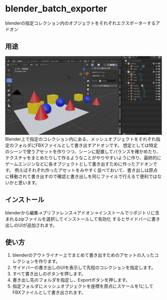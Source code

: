 # blender_batch_exporter
blenderの指定コレクション内のオブジェクトをそれぞれエクスポーターするアドオン

用途
----
![ScreenShot](image/screenshot.png)
Blender上で指定のコレクション内にある、メッシュオブジェクトをそれぞれ指定のフォルダにFBXファイルとして書き出すアドオンです。
想定としては特定のシーンで使うアセットを作りつつ、シーンに配置してバランスを確かめたり、テクスチャをまとめたりして作るようなことがやりやすいように作り、最終的にゲームエンジンなどに各オブジェクトとして書き出すために作ったアドオンです。
例えばそれぞれ作ったアセットをみやすく並べておいて、書き出しは原点に移動されて書き出すので確認と書き出しを同じファイルで行えるて便利ではないかと思います。

インストール
----
blenderから編集->プリファレンス->アドオン->インストールでリポジトリに含まれるzipファイルを選択してインストールして有効化
するとサイドバーに書き出しのUIが追加されます。

使い方
----
1. blenderのアウトライナー上でまとめて書き出すためのアセットの入ったコレクションを作ります。
2. サイドバーの書き出しのUIを表示して先程のコレクションを指定します。
3. すべて書き出しのボタンを押します。
4. 書き出し先のフォルダを指定し、Exportボタンを押します。
5. 指定フォルダにメッシュオブジェクトを座標を原点にスケールを1にしてFBXファイルとして書き出されます。
